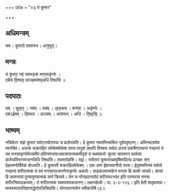 +++
title = "०३ यं कुमार"

+++
## अधिमन्त्रम्
यमः। कुमारो यामायनः। अनुष्टुप्।

## मन्त्रः
यं कु॑मार॒ नवं॒ रथ॑मच॒क्रं मन॒साकृ॑णोः ।  
एके॑षं वि॒श्वतः॒ प्राञ्च॒मप॑श्य॒न्नधि॑ तिष्ठसि ॥

## पदपाठः
यम् । कु॒मा॒र॒ । नव॑म् । रथ॑म् । अ॒च॒क्रम् । मन॑सा । अकृ॑णोः ।  
एक॑ऽईषम् । वि॒श्वतः॑ । प्राञ्च॑म् । अप॑श्यन् । अधि॑ । ति॒ष्ठ॒सि॒ ॥

## भाष्यम्
नचिकेतः संज्ञं कुमारं यमोऽनयोत्तरया च प्रलोभयति। हे कुमार नवमभिनवमितः पूर्वमदृष्टम्न्। अभिनवत्वमेव व्यनक्ति। अचक्रं चक्ररहितं तमेकेषमेकेषा यस्य तादृशं तथापि विश्वतः सर्वतः प्राञ्चं प्रकर्षेणाञ्चन्तं गच्छन्तं यं रथं मनसाकृणोर्मत्समीपं प्रतिगमनायाध्यवसायात्मकमीदृशं यं रथमकरोः क्रुत्वा चापश्यन् कर्तव्या कर्तव्यविभागमजानन्निधि तिष्थसि। रथमारोहसि। यद्वा। स्तोतारं कुमाराख्यमृषिमादित्यः प्रत्यक्षः सन् देहात्मनोर्विवेकं बोधयति। हे कुमारर्षे चक्ररहितमेकेषम् । एकः प्राण ईषास्थानीयो यस्य। ईदृशमभिनवं सर्वतो गच्छन्तं शरीरात्मकं यं रथं मनसान्तःकरणेनाकृणोः अकरोः। सङ्कल्पात्मकेन मनसा हि कामो जायते। सत्यां हि कामनायां पुण्यापुण्यात्मकं कर्म क्रियते। तेन च भोगप्रदानायेदं शरीरमारभ्यत इति परम्परया मनसः शरीरनिष्पादकत्वम्। तं शरीरात्मकं रथमपश्यन्नजानन्। लक्षनहेत्वोः। पा. ३-२-१२६। इति हेतौ शतृप्रत्ययः। मत्स्वरूपापरिज्ञानाद्धेतोरधितिष्ठसि। भोगायतनत्वेन स्वीकरोषि॥३॥